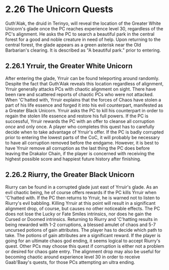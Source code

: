 # 2.26 The Unicorn Quests

Guth'Alak, the druid in Terinyo, will reveal the location of the Greater White Unicorn's 
glade once the PC reaches experience level 30, regardless of the PC's alignment. He asks 
the PC to search a beautiful park in the central forest for a good and noble creature in 
need of help. Upon returning to the central forest, the glade appears as a green asterisk 
near the Old Barbarian's clearing. It is described as "A beautiful park." prior to 
entering.

## 2.26.1 Yrruir, the Greater White Unicorn

After entering the glade, Yrruir can be found teleporting around randomly. Despite the fact 
that Guth'Alak reveals this location regardless of alignment, Yrruir generally attacks PCs 
with chaotic alignment on sight. There have been rare and scattered reports of chaotic PCs 
who were not attacked. When 'C'hatted with, Yrruir explains that the forces of Chaos have 
stolen a part of his life essence and forged it into his evil counterpart, manifested as a 
Greater Black Unicorn. Yrruir asks the PC to kill his counterpart in order to regain the 
stolen life essence and restore his full powers. If the PC is successful, Yrruir rewards 
the PC with an offer to cleanse all corruption *once* and only once. A player who completes 
this quest has to carefully decide when to take advantage of Yrruir's offer. If the PC is 
badly corrupted prior to entering the lowest parts of the CoC, it will probably be 
necessary to have all corruption removed before the endgame. However, it is best to have 
Yrruir remove all corruption as the last thing the PC does before leaving the Drakalor 
Chain, if the player is concerned with receiving the highest possible score and happiest 
future history after finishing.

## 2.26.2 Riurry, the Greater Black Unicorn

Riurry can be found in a corrupted glade just east of Yrruir's glade. As an evil chaotic 
being, he of course offers rewards if the PC kills Yrruir when 'C'hatted with. If the PC 
then returns to Yrruir, he is warned not to listen to Riurry's evil babbling. Killing 
Yrruir at this point will result in a significant alignment drop, of course, but causes no 
other noticeable effects. The PC does not lose the Lucky or Fate Smiles intrinsics, nor 
does he gain the Cursed or Doomed intrinsics. Returning to Riurry and 'C'hatting results in 
being rewarded with 1-2 corruptions, a blessed amulet of chaos and 5-7 uncursed potions of 
gain attributes. The player has to decide which path to take. The potions of gain 
attributes are a significant reward. If the player is going for an ultimate chaos god 
ending, it seems logical to accept Riurry's quest. Other PCs may choose this quest if 
corruption is either not a problem or desired for chaos gate entry. The alignment drop may 
also be useful for becoming chaotic around experience level 30 in order to receive 
Gaab'Baay's quests, for those PCs attempting an ultra ending.


